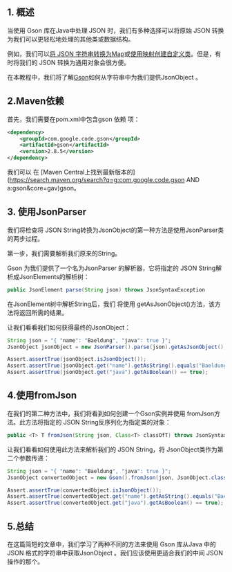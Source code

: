 ## 1. 概述

当使用 Gson 库在Java中处理 JSON 时，我们有多种选择可以将原始 JSON 转换为我们可以更轻松地处理的其他类或数据结构。

例如，我们可以[将 JSON 字符串转换为Map](https://www.baeldung.com/gson-json-to-map)或[使用映射创建自定义类](https://www.baeldung.com/gson-deserialization-guide)。但是，有时将我们的 JSON 转换为通用对象会很方便。

在本教程中，我们将了解[Gson](https://github.com/google/gson)如何从字符串中为我们提供JsonObject 。

## 2.Maven依赖

首先，我们需要在pom.xml中包含gson 依赖 项：

```xml
<dependency>
    <groupId>com.google.code.gson</groupId>
    <artifactId>gson</artifactId>
    <version>2.8.5</version>
</dependency>
```

我们可以 在 [Maven Central上找到最新版本的](https://search.maven.org/search?q=g:com.google.code.gson AND a:gson&core=gav)gson。

## 3. 使用JsonParser

我们将检查将 JSON String转换为JsonObject的第一种方法是使用JsonParser类的两步过程。

第一步，我们需要解析我们原来的String。

Gson 为我们提供了一个名为JsonParser 的解析器，它将指定的 JSON String解析成JsonElements的解析树：

```java
public JsonElement parse(String json) throws JsonSyntaxException
```

在JsonElement树中解析String后，我们 将使用 getAsJsonObject()方法，该方法将返回所需的结果。

让我们看看我们如何获得最终的JsonObject：

```java
String json = "{ "name": "Baeldung", "java": true }";
JsonObject jsonObject = new JsonParser().parse(json).getAsJsonObject();

Assert.assertTrue(jsonObject.isJsonObject());
Assert.assertTrue(jsonObject.get("name").getAsString().equals("Baeldung"));
Assert.assertTrue(jsonObject.get("java").getAsBoolean() == true);
```

## 4.使用fromJson 

在我们的第二种方法中，我们将看到如何创建一个Gson实例并使用 fromJson方法。此方法将指定的 JSON String反序列化为指定类的对象：

```java
public <T> T fromJson(String json, Class<T> classOfT) throws JsonSyntaxException
```

让我们看看如何使用此方法来解析我们的 JSON String，将 JsonObject类作为第二个参数传递：

```java
String json = "{ "name": "Baeldung", "java": true }";
JsonObject convertedObject = new Gson().fromJson(json, JsonObject.class);

Assert.assertTrue(convertedObject.isJsonObject());
Assert.assertTrue(convertedObject.get("name").getAsString().equals("Baeldung"));
Assert.assertTrue(convertedObject.get("java").getAsBoolean() == true);
```

## 5.总结

在这篇简短的文章中，我们学习了两种不同的方法来使用 Gson 库从Java 中的 JSON 格式的字符串中获取JsonObject 。我们应该使用更适合我们的中间 JSON 操作的那个。